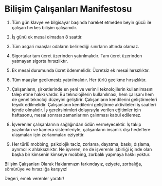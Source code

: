 Bilişim Çalışanları Manifestosu
===============

1. Tüm gün klavye ve bilgisayar başında hareket etmeden beyin gücü ile çalışan herkes bilişim çalışanıdır.

2. İş günü ek mesai olmadan 8 saattir. 

3. Tüm asgari maaşlar odaların belirlediği sınırların altında olamaz. 

4. Sigortalar tam ücret üzerinden yatırılmalıdır. Tam ücret üzerinden yatmayan sigorta hırsızlıktır.

5. Ek mesai durumunda ücret ödenmelidir. Ücretsiz ek mesai hırsızlıktır.

6. Tüm maaşlar gecikmesiz yatırılmalıdır. Her türlü gecikme hırsızlıktır.

7. Çalışanların, şirketlerinde en yeni ve verimli teknolojilerin kullanılmasını talep etme hakkı vardır. Bu teknolojilerin kullanılması, hem çalışanı hem de genel teknoloji düzeyini geliştirir. Çalışanların kendilerini geliştirmeleri teşvik edilmelidir. Çalışanların kendilerini geliştirme aktiviteleri iş saatleri içinde olmalıdır. İş gereksinimleri dolayısıyla verilen eğitimler için haftasonu, mesai sonrası zamanlarının çalınması kabul edilemez.

8. İşverenler çalışanlarının sağlığından ödün vermeyecektir. İş takip yazılımları ve kamera sistemleriyle, çalışanların insanlık dışı hedeflere ulaşmaları için zorlanmaları eziyettir.

9. Her türlü mobbing, psikolojik taciz, zorlama, dayatma, baskı, dışlama, ayrımcılık ahlaksızlıktır. Ne işveren, ne de işverenle işbirliği içinde olan başka bir kimsenin kimseye mobbing, zorbalık yapmaya hakkı yoktur.

Bilişim Çalışanları Olarak Haklarımızın farkındayız, eziyete, zorbalığa, sömürüye ve hırsızlığa karşıyız!

Değeri, emek verenler yaratır!
